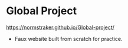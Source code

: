 # Global Project
https://normstraker.github.io/Global-project/
- Faux website built from scratch for practice.
